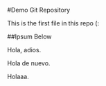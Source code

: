 #Demo Git Repository

This is the first file in this repo (:

##Ipsum Below

Hola, adios.

Hola de nuevo.

Holaaa.